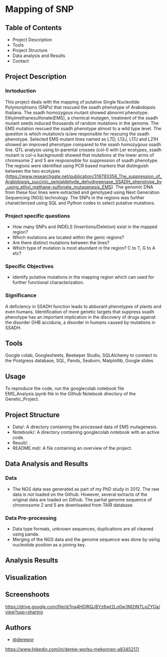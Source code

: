 
# Mapping of SNP
## Table of Contents
- Project Description
- Tools
- Project Structure
- Data analysis and Results
- Contact

## Project Description
### Inrtoduction
This project deals with the mapping of putative Single Nucleotide Polymorphisms (SNPs) that rescued the ssadh phenotype of Arabidopsis thaliana. The ssadh homozygous mutant showed abnorml phenotype. Ethylmethanesulfonate(EMS), a chemical mutagen, treatment of the ssadh mutant seeds induced thousands of random mutations in the genome. The EMS mutation rescued the ssadh phenotype almost to a wild type level. The question is which mutation/s is/are responsible for rescuing the ssadh phenotype. Selected EMS mutant lines named as L7D, L13J, L17J and L21H showed an improved phenotype compared to the ssash homozygous ssadh line. QTL analysis using bi-parental crosses (col-0 with Ler ecotypes, ssadh mutant is col-o background) showed that mutations at the lower arms of chromsome 2 and 5 are resposnsible for suppression of ssadh phenotype. The regions were identified using PCR based markers that distinguish between the two ecotypes (https://www.researchgate.net/publication/318793356_The_suppression_of_Arabidopsis_succinic_semialdehyde_dehydrogenase_SSADH_phenotype_by_using_ethyl_methane-sulfonate_mutagenesis_EMS). 
The genomic DNA from these four lines were extracted and genotyped using Next Generation Sequencing (NGS) technology. The SNPs in the regions was further charatcterized using SQL and Python codes to select putative mutations. 
### Project specific questions
- How many SNPs and INDELS (Insertions/Deletion) exist in the mapped region?
- Which mutations are located within the genic regions?
- Are there distinct mutations between the lines?
- Which type of mutation is most abundant in the region? C to T, G to A etc?

### Specific Objectives
- Identify putative mutations in the mapping region which can used for further functional characterization.
 

### Significance
A deficiency in SSADH function leads to abburant phenotypes of plants and even humans. Identification of more genetic targets that suppress ssadh phenotype has an important implication in the discovery of drugs against the disorder GHB acciduria, a disorder in humans caused by mutations in SSADH.


## Tools
Google colab, 
Googlesheets, 
Beekeper Studio,
SQLAlchemy to connect to the Postgress database,
SQL, 
Pands,
Seaborn,
Matplotlib,
Google slides


## Usage

To reproduce the code, run the googlecolab notebook file EMS_Analysis.ipynb file in the Github Notebook directory of the Genetic_Project. 


## Project Structure
- Data/: A directory containing the processed data of EMS mutagenesis. 
- Notebook/: A directory containing googlecolab notebook with an active code.
- Result/: .
- README.md/: A file containing an overview of the project.
## Data Analysis and Results

### Data
- The NGS data was generated as part of my PhD study in 2012. The raw data is not loaded on the Github. However, several extracts of the original data are loaded on Github. The partial genome sequence of chromosome 2 and 5 are downloaded from TAIR database. 
### Data Pre-processing
- Data type formats, unknown sequences, duplications are all cleaned using panda. 
- Merging of the NGS data and the genome sequence was done by using nucleotide position as a joining key.
## Analysis Results


## Visualization

## Screenshoots
https://drive.google.com/file/d/1na4HDIRQJ8Yz6wt2Lo0w3M2tNTLpZYOa/view?usp=sharing

## Authors

- [@derewor](https://github.com/derewor/TravelTide_Customer_Segmentation_projecte)

https://www.linkedin.com/in/dereje-worku-mekonnen-a8345217/




